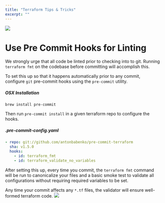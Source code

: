 ```yaml
---
title: "Terraform Tips & Tricks"
excerpt: ""
---
```

![](/images/a1f105a-terraform.png)

# Use Pre Commit Hooks for Linting

We strongly urge that all code be linted prior to checking into to git. Running `terraform fmt` on the codebase before committing will accomplish this.

To set this up so that it happens automatically prior to any commit, configure `git` pre-commit hooks using the `pre-commit` utility.

##### OSX Installation
```shell
brew install pre-commit
```

Then run `pre-commit install` in a given terraform repo to configure the hooks.

##### .pre-commit-config.yaml
```yaml
- repo: git://github.com/antonbabenko/pre-commit-terraform
  sha: v1.5.0
  hooks:
    - id: terraform_fmt
    - id: terraform_validate_no_variables
```

After setting this up, every time you commit, the `terraform fmt` command will be run to canonicalize your files and a basic smoke test to validate all configurations without requiring required variables to be set.

Any time your commit affects any `*.tf` files, the validator will ensure well-formed terraform code.
![](/images/dd6447a-Screen_Shot_2018-04-02_at_2.46.35_PM.png)

